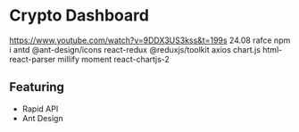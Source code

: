 # Crypto Dashboard
https://www.youtube.com/watch?v=9DDX3US3kss&t=199s 24.08
rafce
npm i antd @ant-design/icons react-redux @reduxjs/toolkit axios chart.js html-react-parser millify moment react-chartjs-2

## Featuring
- Rapid API
- Ant Design
